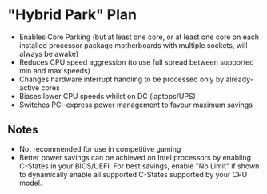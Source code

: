 # "Hybrid Park" Plan
- Enables Core Parking (but at least one core, or at least one core on each installed processor package motherboards with multiple sockets, will always be awake)
- Reduces CPU speed aggression (to use full spread between supported min and max speeds)
- Changes hardware interrupt handling to be processed only by already-active cores
- Biases lower CPU speeds whilst on DC (laptops/UPS)
- Switches PCI-express power management to favour maximum savings

## Notes
- Not recommended for use in competitive gaming
- Better power savings can be achieved on Intel processors by enabling C-States in your BIOS/UEFI. For best savings, enable "No Limit" if shown to dynamically enable all supported C-States supported by your CPU model.
